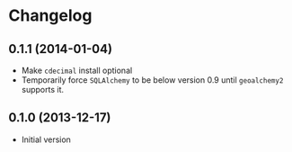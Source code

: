 # Changelog

## 0.1.1 (2014-01-04)

* Make `cdecimal` install optional
* Temporarily force `SQLAlchemy` to be below version 0.9 until `geoalchemy2` supports it.

## 0.1.0 (2013-12-17)

* Initial version
